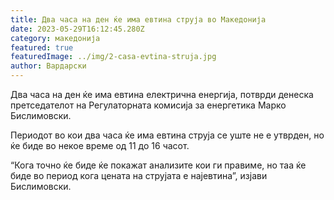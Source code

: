```yaml
---
title: Два часа на ден ќе има евтина струја во Македонија
date: 2023-05-29T16:12:45.280Z
category: македонија
featured: true
featuredImage: ../img/2-casa-evtina-struja.jpg
author: Вардарски
---
```

<!--StartFragment-->

Два часа на ден ќе има евтина електрична енергија, потврди денеска претседателот на Регулаторната комисија за енергетика Марко Бислимовски.

Периодот во кои два часа ќе има евтина струја се уште не е утврден, но ќе биде во некое време од 11 до 16 часот.

“Кога точно ќе биде ќе покажат анализите кои ги правиме, но таа ќе биде во период кога цената на струјата е најевтина”, изјави Бислимовски.

<!--EndFragment-->